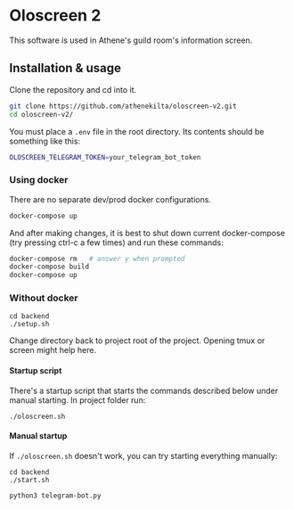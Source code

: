 # Oloscreen 2
This software is used in Athene's guild room's information screen.
## Installation & usage
Clone the repository and cd into it.

```bash
git clone https://github.com/athenekilta/oloscreen-v2.git
cd oloscreen-v2/
```

You must place a `.env` file in the root directory. Its contents should be something like this:
```bash
OLOSCREEN_TELEGRAM_TOKEN=your_telegram_bot_token
```

### Using docker
There are no separate dev/prod docker configurations.

```bash
docker-compose up
```
And after making changes, it is best to shut down current docker-compose (try pressing ctrl-c a few times) and run these commands:
```bash
docker-compose rm   # answer y when prompted
docker-compose build
docker-compose up
```

### Without docker
```
cd backend
./setup.sh
```

Change directory back to project root of the project. Opening tmux or screen might help here.
#### Startup script
There's a startup script that starts the commands described below under manual starting.
In project folder run:
```
./oloscreen.sh
```
#### Manual startup
If `./oloscreen.sh` doesn't work, you can try starting everything manually:
```
cd backend
./start.sh
```
```
python3 telegram-bot.py
```
